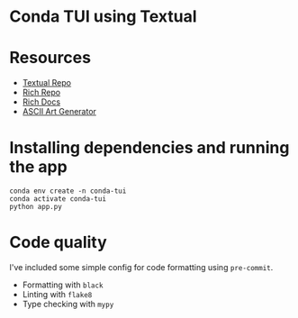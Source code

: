 # Conda TUI using Textual

# Resources

* [Textual Repo](https://github.com/willmcgugan/textual)
* [Rich Repo](https://github.com/willmcgugan/rich)
* [Rich Docs](https://rich.readthedocs.io/en/latest)
* [ASCII Art Generator](https://www.text-image.com/convert/ascii.html)

# Installing dependencies and running the app

```
conda env create -n conda-tui
conda activate conda-tui
python app.py
```

# Code quality

I've included some simple config for code formatting using `pre-commit`.

* Formatting with `black`
* Linting with `flake8`
* Type checking with `mypy`

